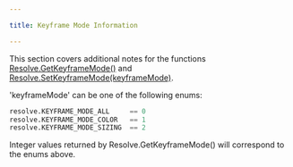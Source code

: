 ```yaml
---

title: Keyframe Mode Information

---
```

This section covers additional notes for the functions [Resolve.GetKeyframeMode()](../resolve_api/Resolve.md#getkeyframemode) and [Resolve.SetKeyframeMode(keyframeMode)](../resolve_api/Resolve.md#setkeyframemodekeyframemode).

'keyframeMode' can be one of the following enums:
```python
resolve.KEYFRAME_MODE_ALL     == 0
resolve.KEYFRAME_MODE_COLOR   == 1
resolve.KEYFRAME_MODE_SIZING  == 2
```

Integer values returned by Resolve.GetKeyframeMode() will correspond to the enums above.